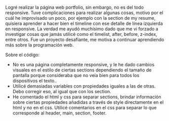 
Logré realizar la página web portfolio, sin embargo, no es del todo responsive. Tuve complicaciones para realizar algunas cosas, motivo por el cuál he improvisado un poco, por ejemplo con la section de my resume, quisiera aprender a hacer bien el timeline con ese detalle de línea izquierda en responsive.
La verdad me ayudó muchísimo dado que me vi forzado a investigar cosas que jamás utilicé como el timelist, after, before, z-index, entre otros. Fue un proyecto desafiante, me motiva a continuar aprendiendo más sobre la programación web.

Sobre el código:
- No es una página completamente responsive, y le he dado cambios visuales en el estilo de ciertas sections dependiendo el tamaño de pantalla porque consideraba que no veía bien para todos los dispositivos el texto..
- Utilicé demasiadas variables con propiedades iguales a las de otras. Debo corregir eso, al igual que con los section.
- He comentado el html y css para separar sections, brindar información sobre ciertas propiedades añadidas a través de style directamente en el html y no en el css. Utilicé comentarios en el css para separar lo que corresponde al header, main, section, footer.
